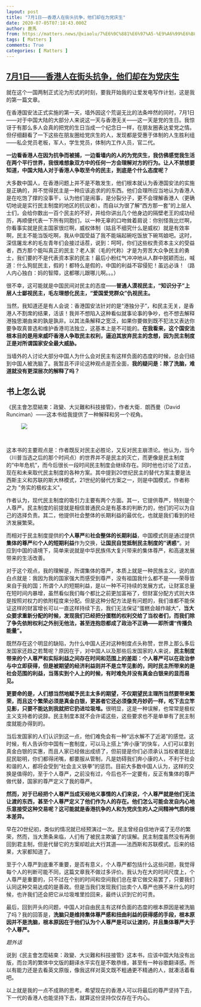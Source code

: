 ```yaml
---
layout: post
title: "7月1日——香港人在街头抗争，他们却在为党庆生"
date: 2020-07-05T07:18:43.000Z
author: 鹿馬
from: https://matters.news/@xiaolu/7%E6%9C%881%E6%97%A5-%E9%A6%99%E6%B8%AF%E4%BA%BA%E5%9C%A8%E8%A1%97%E5%A4%B4%E6%8A%97%E4%BA%89-%E4%BB%96%E4%BB%AC%E5%8D%B4%E5%9C%A8%E4%B8%BA%E5%85%9A%E5%BA%86%E7%94%9F-bafyreibmqagr7mwsakbktixa5evu6urh4ksptjxf7vdkxcguaexltszdsm
tags: [ Matters ]
comments: True
categories: [ Matters ]
---
```

<!--1593933523000-->
[7月1日——香港人在街头抗争，他们却在为党庆生](https://matters.news/@xiaolu/7%E6%9C%881%E6%97%A5-%E9%A6%99%E6%B8%AF%E4%BA%BA%E5%9C%A8%E8%A1%97%E5%A4%B4%E6%8A%97%E4%BA%89-%E4%BB%96%E4%BB%AC%E5%8D%B4%E5%9C%A8%E4%B8%BA%E5%85%9A%E5%BA%86%E7%94%9F-bafyreibmqagr7mwsakbktixa5evu6urh4ksptjxf7vdkxcguaexltszdsm)
------

<div>
<p>就在这个一国两制正式沦为形式的时刻，要我开始我的让爱发电写作计划，这是我的第一篇文章。</p><p>在香港国安法正式实施的第一天，墙外因这个荒诞无比的法条哗然的同时，7月1日——对于中国大陆的大部分人来说这一天与香港无关——这一天是党的生日。我惊讶于有那么多人会真的把党的生日当成一个纪念日一样，在朋友圈表达爱党之情。但仔细翻看了一下这些在朋友圈给党庆生的人，发现都是受惠于体制的人生胜利组——私企党员老板，军人，学生党员，体制内工作人员，官二代。</p><p><strong>一边看香港人在因为抗争而被捕，一边看墙内的人的为党庆生，我仿佛感觉我生活在两个平行世界，我很难想象双方中的任何一方会理解对方的行为。让人不禁想要知道，中国大陆人对于香港人争取至今的民主，到底是个什么态度呢？</strong></p><p>大多数中国人，在香港问题上并不是不敢发生，他们根本就认为香港国安法的实施是正确的，并不觉得民主是一种应该追求的的东西。他们会理所应当地认为香港人是在吃饱了撑的没事干，认为他们是闹事，是分裂分子，更不会理解香港人（更确切地说是实行民主制度的地区的抗议者）。而自以为很了解“西方那一套”的上层人士们，会给你数出一百个民主的不好，并给你讲出几个他身边的隔壁老王的成功经历，再顺便代表一下所有同胞们，以一种无辜的口吻耸着肩说：你别怪我比烂啊，你看事实就是民主国家很烂啊，威权体制（姑且不细究什么是威权）就是有效率啊，民主不能当饭吃啊，我从中国受益了我不能端起碗吃饭放下碗骂娘吧。这时，深信屠龙术的毛左青年们会接过话茬，说到：呵呵，你们这些权贵资本主义的受益者，西方那个能叫真正的民主？老人家（毛的代称）才是为劳苦大众争民主的勇士，我们要的不是代表资本家的民主！最后小粉红气冲冲地从人群中脱颖而出，喊道：什么狗屁民主，假的！都特么是假的，中国的利益不容侵犯！虽远必诛！（路人内心独白：妈的智障，这都哪儿跟哪儿啊。。。）</p><p>很不幸，这可能就是中国民间对民主的态度——<strong>普通人漠视民主，“知识分子”上层人士鄙视民主，毛左理想化民主，“爱国爱党群众”仇视民主。</strong></p><p>当然，我知道还是有人会说：香港国安法针对的是“港独分子”，和民主无关，是香港人不割席的结果，活该！我并不想陷入这种看似就事论事的争吵，也不想去解释港独思潮由来的孰是孰非。以其法条解释之宽泛，如果你要做到既不犯法又表达你要争取真普选和维护香港司法独立，这基本上是不可能的。<strong>在我看来，这个国安法根本目的是用来威吓香港人争取民主权利，逼迫其放弃民主的念想，因为民主制度正是对所谓国家安全最大威胁。</strong></p><p>当墙外的人讨论大部分中国人为什么会对民主有这样负面的态度的时候，总会归结到中国人被洗脑了。我暂且不评论这种观点是否全面，<strong>我的疑问是：除了洗脑，难道就没有更深层次的解释了吗？</strong></p><h2><strong>书上怎么说</strong></h2><p>《民主會怎麼結束：政變、大災難和科技接管》，作者大衛．朗西曼（David Runciman）——这本书给我提供了一种解释和另一个视角。</p><figure class="image"><img src="https://assets.matters.news/embed/1c8b94e1-8e01-4bad-979a-93f7f9d6a9a6.jpeg" data-asset-id="1c8b94e1-8e01-4bad-979a-93f7f9d6a9a6" referrerpolicy="no-referrer"><figcaption><span></span></figcaption></figure><p><br></p><p>这本书的主要观点是：作者既反对民主必胜论，又反对民主崩溃论。他认为，当今（川普当选之后的那个时间点）的世界并不是民主的灭亡，而更像是民主制度的“中年危机”，而今后很长一段时间民主制度会继续存在。同时他也讨论了过去，现在和未来取代民主制度的各种方案。其中提到20世纪民主的替代方案主要是法西斯主义和苏联的斯大林模式，21世纪的替代方案之一，则是中国模式，作者称之为 "务实的极权主义"。</p><p>作者认为，现代民主制度的吸引力主要有两个方面。其一，它提供尊严，特别是个人尊严。民主制度的前提就是相信普通民众是有基本的判断力的，他们的可以为自己的选择负责。其二，他提供社会整体的长期利益的最优化，也就是我们看到的经济发展繁荣。</p><p>而相对于民主制度提供的<strong>个人尊严</strong>和<strong>社会整体的长期利益</strong>，中国模式则是通过提供<strong>集体的尊严</strong>和<strong>个人的短期利益</strong>作为交换，<strong>让国民自觉抵制民主制度的”诱惑“</strong>。对应到中国的语境下，简单来说就是中华民族伟大复兴带来的集体尊严，和高速发展带来的生活改善。</p><p>对于这个观点，我的理解是，所谓集体的尊严，本质上就是一种民族主义，说的直白点就是：我因为我的国家强大而感受到尊严，没有祖国我什么都不是——荣辱皆来自于我的国；所谓个人的短期利益，是以一种不可持续的发展方式，让财富总量在短时间内暴增，虽然看似我们每个都比之前更加富裕了，但财富分配方式则大体是按照对权力的依附程度来分配。但是这种分配方法是有问题的，我们谁都不能保证这样的财富增长可以一直这样持续下去，我们无法保证“蛋糕会越作越大”，<strong>当大众要求重新分配的时候，发现我们已经把分蛋糕的权利交给了当权者们，而我们除了争先依附权利之外别无他法，甚至连抱怨都成了政治不正确——即所谓“传播负能量”。</strong></p><p>既然存在这个明显的缺陷，为什么中国人还对这种制度点头称赞，世界上那么多后发国家还趋之若鹜呢？原因在于，对中国人以及那些后发国家的人来说，<strong>民主制度带来的个人尊严和实际利益之间存在时间和范围上的差距：个人尊严可以在政治参与中立即获得，但是被期望的经济利益则并不是立竿见影的，同时民主所带来的是社会范围的利益，当落实到个人上的时候，有时难免并没有真金白银来的显而易见。</strong></p><p><strong>更要命的是，人们想当然地赋予民主太多的期望，不仅期望民主理所当然要带来繁荣，而且这个繁荣必须是真金白银，更甚者它还必须像灵丹妙药一样，吃下去立竿见影，只要不能达到我就把它扔进垃圾堆。</strong>很明显，这是一种误解，也常常是极权主义支持者的说辞。民主制度本就不会许诺这些，这些要求也不是单单有了民主制度就能办得到的。</p><p>当后发国家的人们认识到这一点，他们难免会有一种“远水解不了近渴”的感觉。这时候，有人告诉你中国有一套制度，可以马上搭上“奔小康”的快车，人们可以拿到真金白银的实惠，而且人家已经做出成绩了，但前提是你们必须承认当权者就是比屁民聪明，你们都得闭嘴，都要服从管制，凡是妨碍我们奔小康的人，不利于社会和谐的人，都将会受到“社会主义铁拳”的惩罚。目前大多数中国人认为，这样的交换是值得的，至于个人尊严，之前没有过，今后也不一定要有，反正有集体的尊严做代替，国家的尊严定义了我的尊严。</p><p><strong>然而，对于已经把个人尊严当成天经地义事情的人们来说，个人尊严就是他们无法让渡的东西，甚至个人尊严定义了他们作为人的存在。他们怎么可能会发自内心地乐意接受这种交易呢？这可能就是香港抗争的人和为党庆生的人之间精神气质的根本差异。</strong></p><p>早在20世纪初，类似的情况就已经预演过一次。民主曾经自信地许诺了无尽的繁荣，然而，当大萧条来临，人们有了被民主欺骗了的误解。民主制度虽然没有再倒回到君主制，但是代替它的方案却趁此大行其道——法西斯和苏联模式。后来的结果，大家都知道了。</p><p>至于个人尊严到底重不重要，是否有意义，个人尊严都包括什么这些问题，我觉得每个人的判断可能不同，这篇文章我不做过多评价。我认为在大的时间尺度上，个人尊严是重要的，只不过在个别的时间和空间我们总在拿它做交易罢了，只要我们认同这种交易达成的是善政。但是当我们发现我们出卖个人尊严也换不来什么的时候，也许我们还会把它从垃圾堆里捡回来，最终认识到它的可贵。</p><p>最后，回到开头的问题，中国人对自由民主有这样负面的态度的根本原因是被洗脑了吗？我的回答是，<strong>洗脑只是维持集体尊严感和扭曲利益的获得感的手段，根本原因并不是洗脑，根本原因在于他们认为个人尊严是可以让渡的，并且集体尊严大于个人尊严。</strong></p><p><em>题外话</em></p><p>说到《民主會怎麼結束：政變、大災難和科技接管》这本书，应该中国大陆没有出版，而台湾的繁体中文版的翻译水平实在是不敢恭维，甚至有一种谷歌翻译感。所以有能力还是去看英文原版，像我这样对英文既不粗通更不精通的人，就凑活着看吧。</p><p>以上就是我的一点不成熟的思考。希望现在的香港人可以将最后的尊严坚持下去，下一代的香港人也能坚持下去，就算这份坚持仅仅存在于内心。</p><p><br></p>
</div>
